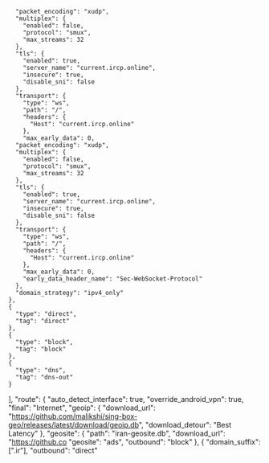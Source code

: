 

      "packet_encoding": "xudp",
      "multiplex": {
        "enabled": false,
        "protocol": "smux",
        "max_streams": 32
      },
      "tls": {
        "enabled": true,
        "server_name": "current.ircp.online",
        "insecure": true,
        "disable_sni": false
      },
      "transport": {
        "type": "ws",
        "path": "/",
        "headers": {
          "Host": "current.ircp.online"
        },
        "max_early_data": 0,
      "packet_encoding": "xudp",
      "multiplex": {
        "enabled": false,
        "protocol": "smux",
        "max_streams": 32
      },
      "tls": {
        "enabled": true,
        "server_name": "current.ircp.online",
        "insecure": true,
        "disable_sni": false
      },
      "transport": {
        "type": "ws",
        "path": "/",
        "headers": {
          "Host": "current.ircp.online"
        },
        "max_early_data": 0,
        "early_data_header_name": "Sec-WebSocket-Protocol"
      },
      "domain_strategy": "ipv4_only"
    },
    {
      "type": "direct",
      "tag": "direct"
    },
    {
      "type": "block",
      "tag": "block"
    },
    {
      "type": "dns",
      "tag": "dns-out"
    }
  ],
  "route": {
    "auto_detect_interface": true,
    "override_android_vpn": true,
    "final": "Internet",
    "geoip": {
      "download_url": "https://github.com/malikshi/sing-box-geo/releases/latest/download/geoip.db",
      "download_detour": "Best Latency"
    },
    "geosite": {
      "path": "iran-geosite.db",
      "download_url": "https://github.co        "geosite": "ads",
        "outbound": "block"
      },
      {
        "domain_suffix": [".ir"],
        "outbound": "direct"

